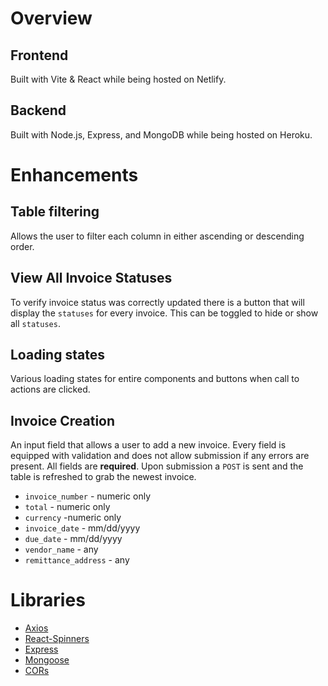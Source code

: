 # Overview

## Frontend

Built with Vite & React while being hosted on Netlify.

## Backend

Built with Node.js, Express, and MongoDB while being hosted on Heroku.

# Enhancements

## Table filtering

Allows the user to filter each column in either ascending or descending order.

## View All Invoice Statuses

To verify invoice status was correctly updated there is a button that will display the `statuses` for every invoice. This can be toggled to hide or show all `statuses`.

## Loading states

Various loading states for entire components and buttons when call to actions are clicked.

## Invoice Creation

An input field that allows a user to add a new invoice. Every field is equipped with validation and does not allow submission if any errors are present. All fields are **required**. Upon submission a `POST` is sent and the table is refreshed to grab the newest invoice.

- `invoice_number` - numeric only
- `total` - numeric only
- `currency` -numeric only
- `invoice_date` - mm/dd/yyyy
- `due_date` - mm/dd/yyyy
- `vendor_name` - any
- `remittance_address` - any

# Libraries

- [Axios](https://www.npmjs.com/package/axios)
- [React-Spinners](https://www.npmjs.com/package/react-spinners)
- [Express](https://www.npmjs.com/package/express)
- [Mongoose](https://www.npmjs.com/package/mongoose)
- [CORs](https://www.npmjs.com/package/cors)
